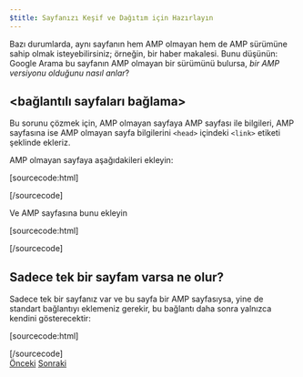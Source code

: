 ```yaml
---
$title: Sayfanızı Keşif ve Dağıtım için Hazırlayın
---
```


Bazı durumlarda, aynı sayfanın hem AMP olmayan hem de AMP sürümüne sahip olmak isteyebilirsiniz; örneğin, bir haber makalesi. Bunu düşünün: Google Arama bu sayfanın AMP olmayan bir sürümünü bulursa, *bir AMP versiyonu olduğunu nasıl anlar*?

## &lt;bağlantılı sayfaları bağlama>

Bu sorunu çözmek için, AMP olmayan sayfaya AMP sayfası ile bilgileri, AMP sayfasına ise AMP olmayan sayfa bilgilerini `<head>` içindeki `<link>` etiketi şeklinde ekleriz.

AMP olmayan sayfaya aşağıdakileri ekleyin:

[sourcecode:html]
<link rel="amphtml" href="https://www.example.com/url/to/amp/document.html">
[/sourcecode]

Ve AMP sayfasına bunu ekleyin

[sourcecode:html]
<link rel="canonical" href="https://www.example.com/url/to/full/document.html">
[/sourcecode]

## Sadece tek bir sayfam varsa ne olur?

Sadece tek bir sayfanız var ve bu sayfa bir AMP sayfasıysa, yine de standart bağlantıyı eklemeniz gerekir, bu bağlantı daha sonra yalnızca kendini gösterecektir:

[sourcecode:html]
<link rel="canonical" href="https://www.example.com/url/to/amp/document.html">
[/sourcecode]

<div class="prev-next-buttons">
  <a class="button prev-button" href="/tr/docs/getting_started/create/preview_and_validate.html"><span class="arrow-prev">Önceki</span></a>
  <a class="button next-button" href="/tr/docs/getting_started/create/publish.html"><span class="arrow-next">Sonraki</span></a>
</div>
